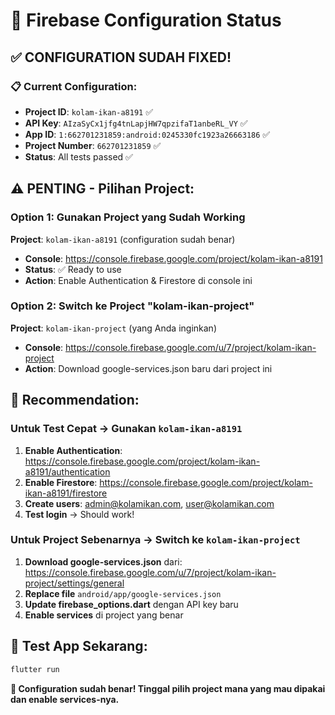 # 🔧 Firebase Configuration Status

## ✅ **CONFIGURATION SUDAH FIXED!**

### 📋 **Current Configuration:**
- **Project ID**: `kolam-ikan-a8191` ✅
- **API Key**: `AIzaSyCx1jfg4tnLapjHW7qpzifaT1anbeRL_VY` ✅
- **App ID**: `1:662701231859:android:0245330fc1923a26663186` ✅
- **Project Number**: `662701231859` ✅
- **Status**: All tests passed ✅

## ⚠️ **PENTING - Pilihan Project:**

### **Option 1: Gunakan Project yang Sudah Working** 
**Project**: `kolam-ikan-a8191` (configuration sudah benar)
- **Console**: https://console.firebase.google.com/project/kolam-ikan-a8191
- **Status**: ✅ Ready to use
- **Action**: Enable Authentication & Firestore di console ini

### **Option 2: Switch ke Project "kolam-ikan-project"**
**Project**: `kolam-ikan-project` (yang Anda inginkan)
- **Console**: https://console.firebase.google.com/u/7/project/kolam-ikan-project
- **Action**: Download google-services.json baru dari project ini

## 🚀 **Recommendation:**

### **Untuk Test Cepat** → Gunakan `kolam-ikan-a8191`
1. **Enable Authentication**: https://console.firebase.google.com/project/kolam-ikan-a8191/authentication
2. **Enable Firestore**: https://console.firebase.google.com/project/kolam-ikan-a8191/firestore
3. **Create users**: admin@kolamikan.com, user@kolamikan.com
4. **Test login** → Should work!

### **Untuk Project Sebenarnya** → Switch ke `kolam-ikan-project`
1. **Download google-services.json** dari: https://console.firebase.google.com/u/7/project/kolam-ikan-project/settings/general
2. **Replace file** `android/app/google-services.json`
3. **Update firebase_options.dart** dengan API key baru
4. **Enable services** di project yang benar

## 📱 **Test App Sekarang:**
```bash
flutter run
```

**🎯 Configuration sudah benar! Tinggal pilih project mana yang mau dipakai dan enable services-nya.**